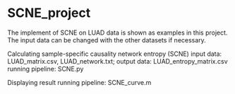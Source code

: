 # SCNE_project
The implement of SCNE on LUAD data is shown as examples in this project. The input data can be changed with the other datasets if necessary.

Calculating sample-specific causality network entropy (SCNE) input data: LUAD_matrix.csv, LUAD_network.txt; output data: LUAD_entropy_matrix.csv running pipeline: SCNE.py

Displaying result running pipeline: SCNE_curve.m
